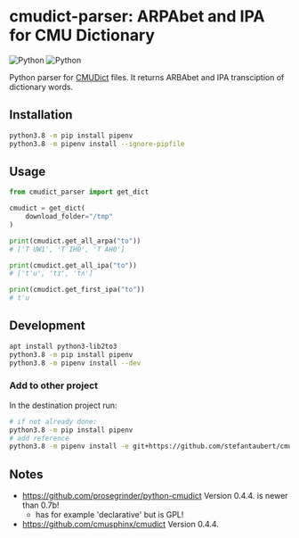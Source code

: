 # cmudict-parser: ARPAbet and IPA for CMU Dictionary

![Python](https://img.shields.io/github/license/stefantaubert/cmudict-parser)
![Python](https://img.shields.io/badge/python-3.9.0-green.svg)

Python parser for [CMUDict](http://www.speech.cs.cmu.edu/cgi-bin/cmudict) files. It returns ARBAbet and IPA transciption of dictionary words.

## Installation

```sh
python3.8 -m pip install pipenv
python3.8 -m pipenv install --ignore-pipfile
```

## Usage

``` python
from cmudict_parser import get_dict

cmudict = get_dict(
    download_folder="/tmp"
)

print(cmudict.get_all_arpa("to"))
# ['T UW1', 'T IH0', 'T AH0']

print(cmudict.get_all_ipa("to"))
# ['tˈu', 'tɪ', 'tʌ']

print(cmudict.get_first_ipa("to"))
# tˈu
```

## Development

```sh
apt install python3-lib2to3
python3.8 -m pip install pipenv
python3.8 -m pipenv install --dev
```

### Add to other project

In the destination project run:

```sh
# if not already done:
python3.8 -m pip install pipenv
# add reference
python3.8 -m pipenv install -e git+https://github.com/stefantaubert/cmudict-parser.git@master#egg=cmudict_parser
```

## Notes

- https://github.com/prosegrinder/python-cmudict Version 0.4.4. is newer than 0.7b!
  - has for example 'declarative' but is GPL!
- https://github.com/cmusphinx/cmudict Version 0.4.4.

